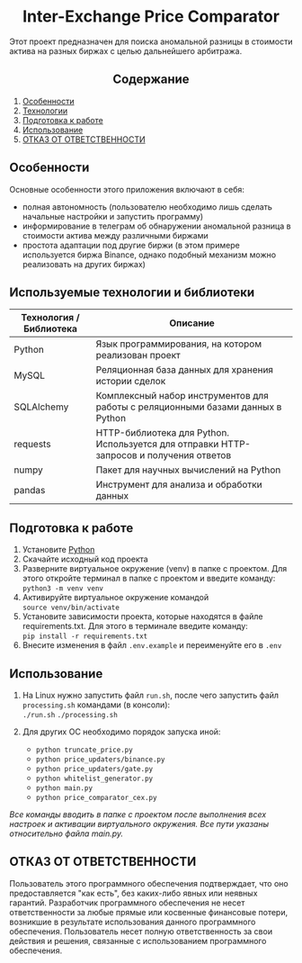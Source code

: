 <h1 align=center>Inter-Exchange Price Comparator</h1>

Этот проект предназначен для поиска аномальной разницы в стоимости актива на разных биржах с целью дальнейшего арбитража.

<h2 align=center>Содержание</h2>

1. [Особенности](#Особенности)
2. [Технологии](#Технологии)
3. [Подготовка к работе](#Подготовка-к-работе)
4. [Использование](#Использование)
5. [ОТКАЗ ОТ ОТВЕТСТВЕННОСТИ](#ОТКАЗ-ОТ-ОТВЕТСТВЕННОСТИ)

## Особенности
Основные особенности этого приложения включают в себя:
  + полная автономность (пользователю необходимо лишь сделать начальные настройки и запустить программу)
  + информирование в телеграм об обнаружении аномальной разница в стоимости актива между различными биржами
  + простота адаптации под другие биржи (в этом примере используется биржа Binance, однако подобный механизм можно реализовать на других биржах)

## Используемые технологии и библиотеки

| Технология / Библиотека | Описание |
| ----------- | ----------- |
| Python    | Язык программирования, на котором реализован проект   |
| MySQL    | Реляционная база данных для хранения истории сделок   |
| SQLAlchemy    | Комплексный набор инструментов для работы с реляционными базами данных в Python   |
| requests    | HTTP-библиотека для Python. Используется для отправки HTTP-запросов и получения ответов   |
| numpy    | Пакет для научных вычислений на Python   |
| pandas    | Инструмент для анализа и обработки данных   |

## Подготовка к работе
1. Установите [Python](https://www.python.org/downloads/)
2. Скачайте исходный код проекта
3. Разверните виртуальное окружение (venv) в папке с проектом. Для этого откройте терминал в папке с проектом и введите команду:  
   `python3 -m venv venv`
4. Активируйте виртуальное окружение командой  
   `source venv/bin/activate`
5. Установите зависимости проекта, которые находятся в файле requirements.txt. Для этого в терминале введите команду:  
   `pip install -r requirements.txt`
6. Внесите изменения в файл `.env.example` и переименуйте его в `.env`

## Использование
1. На Linux нужно запустить файл `run.sh`, после чего запустить файл `processing.sh` командами (в консоли):  
   `./run.sh`
   `./processing.sh`

3. Для других ОС необходимо порядок запуска иной:
   - `python truncate_price.py`
   - `python price_updaters/binance.py`
   - `python price_updaters/gate.py`
   - `python whitelist_generator.py`
   - `python main.py`
   - `python price_comparator_cex.py`
  
_Все команды вводить в папке с проектом после выполнения всех настроек и активации виртуального окружения. Все пути указаны относительно файла main.py._

## ОТКАЗ ОТ ОТВЕТСТВЕННОСТИ
Пользователь этого программного обеспечения подтверждает, что оно предоставляется "как есть", без каких-либо явных или неявных гарантий. 
Разработчик программного обеспечения не несет ответственности за любые прямые или косвенные финансовые потери, возникшие в результате использования данного программного обеспечения. 
Пользователь несет полную ответственность за свои действия и решения, связанные с использованием программного обеспечения.

